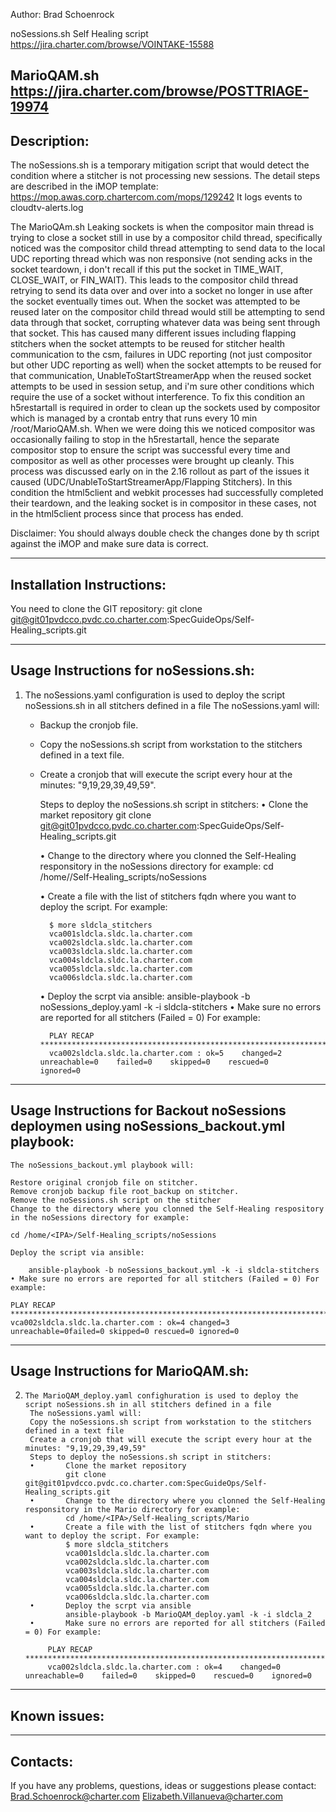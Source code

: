 Author: Brad Schoenrock 

noSessions.sh Self Healing script 
https://jira.charter.com/browse/VOINTAKE-15588

MarioQAM.sh 
https://jira.charter.com/browse/POSTTRIAGE-19974
----------------------------------------------------------------------------------------------------------
Description:
----------------------------------------------------------------------------------------------------------

The noSessions.sh is a temporary mitigation script that would detect the condition where a stitcher is not processing new sessions. 
The detail steps are described in the iMOP template: https://mop.awas.corp.chartercom.com/mops/129242 
It logs events to cloudtv-alerts.log

The MarioQAm.sh 
Leaking sockets is when the compositor main thread is trying to close a socket still in use by a compositor child thread, 
specifically noticed was the compositor child thread attempting to send data to the local UDC reporting thread which was non responsive
(not sending acks in the socket teardown, i don't recall if this put the socket in TIME_WAIT, CLOSE_WAIT, or FIN_WAIT). 
This leads to the compositor child thread retrying to send its data over and over into a socket no longer in use after the socket eventually times out.
When the socket was attempted to be reused later on the compositor child thread would still be attempting to send data through that socket, 
corrupting whatever data was being sent through that socket. This has caused many different issues including flapping stitchers when the socket attempts
to be reused for stitcher health communication to the csm, failures in UDC reporting (not just compositor but other UDC reporting as well) 
when the socket attempts to be reused for that communication, UnableToStartStreamerApp when the reused socket attempts to be used in session setup, 
and i'm sure other conditions which require the use of a socket without interference. To fix this condition an h5restartall is required in order to clean up
the sockets used by compositor which is managed by a crontab entry that runs every 10 min /root/MarioQAM.sh. 
When we were doing this we noticed compositor was occasionally failing to stop in the h5restartall, hence the separate compositor stop to ensure the script
was successful every time and compositor as well as other processes were brought up cleanly. This process was discussed early on in the 2.16 rollout 
as part of the issues it caused (UDC/UnableToStartStreamerApp/Flapping Stitchers). In this condition the html5client and webkit processes
had successfully completed their teardown, and the leaking socket is in compositor in these cases, not in the html5client process since that process has ended. 


Disclaimer: 
You should always double check the changes done by th script against the iMOP and make sure data is correct.

----------------------------------------------------------------------------------------------------------
Installation Instructions:
----------------------------------------------------------------------------------------------------------

You need to clone the GIT repository: 
git clone git@git01pvdcco.pvdc.co.charter.com:SpecGuideOps/Self-Healing_scripts.git 


----------------------------------------------------------------------------------------------------------
Usage Instructions for noSessions.sh:
----------------------------------------------------------------------------------------------------------


1.  The noSessions.yaml configuration is used to deploy the script noSessions.sh in all stitchers defined in a file
    The noSessions.yaml will:
	- Backup the cronjob file.
    - Copy the noSessions.sh script from workstation to the stitchers defined in a text file.
    - Create a cronjob that will execute the script every hour at the minutes: "9,19,29,39,49,59".

        Steps to deploy the noSessions.sh script in stitchers:
        • Clone the market repository
            git clone git@git01pvdcco.pvdc.co.charter.com:SpecGuideOps/Self-Healing_scripts.git 

        • Change to the directory where you clonned the Self-Healing responsitory in the noSessions directory for example:
                cd /home/<IPA>/Self-Healing_scripts/noSessions

        • Create a file with the list of stitchers fqdn where you want to deploy the script. For example:
        
            $ more sldcla_stitchers
            vca001sldcla.sldc.la.charter.com
            vca002sldcla.sldc.la.charter.com
            vca003sldcla.sldc.la.charter.com
            vca004sldcla.sldc.la.charter.com
            vca005sldcla.sldc.la.charter.com
            vca006sldcla.sldc.la.charter.com
            
        •       Deploy the scrpt via ansible:
 		        ansible-playbook -b noSessions_deploy.yaml -k -i sldcla-stitchers
        •       Make sure no errors are reported for all stitchers (Failed = 0) For example:

     	    PLAY RECAP **************************************************************************************************************
            vca002sldcla.sldc.la.charter.com : ok=5    changed=2    unreachable=0    failed=0    skipped=0    rescued=0    ignored=0  

----------------------------------------------------------------------------------------------------------
Usage Instructions for Backout noSessions deploymen using noSessions_backout.yml playbook:
----------------------------------------------------------------------------------------------------------

	The noSessions_backout.yml playbook will:

 	Restore original cronjob file on stitcher.
	Remove cronjob backup file root_backup on stitcher.
	Remove the noSessions.sh script on the stitcher
	Change to the directory where you clonned the Self-Healing respository in the noSessions directory for example:

	cd /home/<IPA>/Self-Healing_scripts/noSessions

	Deploy the script via ansible:

		ansible-playbook -b noSessions_backout.yml -k -i sldcla-stitchers
	• Make sure no errors are reported for all stitchers (Failed = 0) For example:

    PLAY RECAP *******************************************************************************************
    vca002sldcla.sldc.la.charter.com : ok=4 changed=3 unreachable=0failed=0 skipped=0 rescued=0 ignored=0

----------------------------------------------------------------------------------------------------------
Usage Instructions for MarioQAM.sh:
----------------------------------------------------------------------------------------------------------


2.     The MarioQAM_deploy.yaml confighuration is used to deploy the script noSessions.sh in all stitchers defined in a file
        The noSessions.yaml will:
        Copy the noSessions.sh script from workstation to the stitchers defined in a text file
        Create a cronjob that will execute the script every hour at the minutes: "9,19,29,39,49,59" 
        Steps to deploy the noSessions.sh script in stitchers:
        •       Clone the market repository
                git clone git@git01pvdcco.pvdc.co.charter.com:SpecGuideOps/Self-Healing_scripts.git 
        •       Change to the directory where you clonned the Self-Healing responsitory in the Mario directory for example:
                cd /home/<IPA>/Self-Healing_scripts/Mario
        •       Create a file with the list of stitchers fqdn where you want to deploy the script. For example:
                $ more sldcla_stitchers
                vca001sldcla.sldc.la.charter.com
                vca002sldcla.sldc.la.charter.com
                vca003sldcla.sldc.la.charter.com
                vca004sldcla.sldc.la.charter.com
                vca005sldcla.sldc.la.charter.com
                vca006sldcla.sldc.la.charter.com
        •       Deploy the scrpt via ansible
 		        ansible-playbook -b MarioQAM_deploy.yaml -k -i sldcla_2  
        •       Make sure no errors are reported for all stitchers (Failed = 0) For example:

            PLAY RECAP **************************************************************************************************************
            vca002sldcla.sldc.la.charter.com : ok=4    changed=0    unreachable=0    failed=0    skipped=0    rescued=0    ignored=0 


----------------------------------------------------------------------------------------------------------
Known issues:
----------------------------------------------------------------------------------------------------------



----------------------------------------------------------------------------------------------------------
Contacts:
----------------------------------------------------------------------------------------------------------

If you have any problems, questions, ideas or suggestions please contact:
Brad.Schoenrock@charter.com
Elizabeth.Villanueva@charter.com
